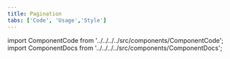 ```yaml
---
title: Pagination
tabs: ['Code', 'Usage','Style']
---
```


import ComponentCode from '../../../../src/components/ComponentCode';
import ComponentDocs from '../../../../src/components/ComponentDocs';


<ComponentCode
    name="Pagination"
    component="pagination" 
    variation="pagination"
    experimental="true"
    hasReactVersion="true"
    >
</ComponentCode>

<ComponentDocs component="pagination"></ComponentDocs>

